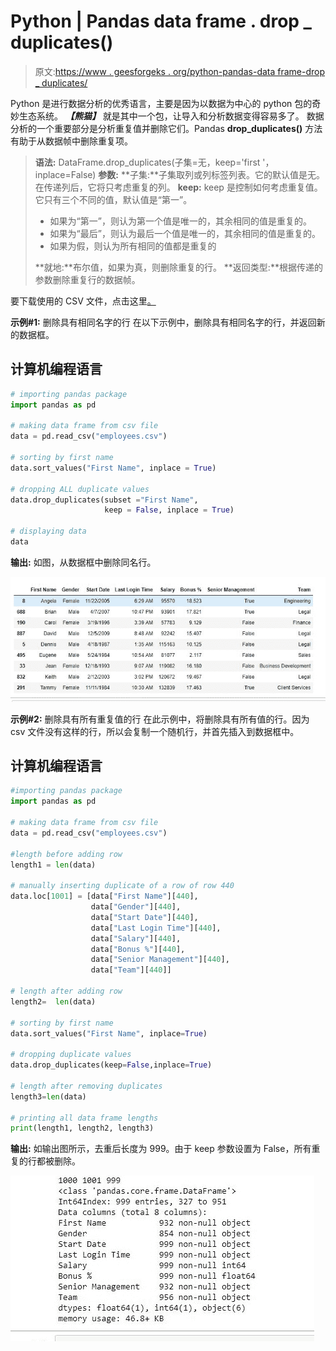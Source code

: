 # Python | Pandas data frame . drop _ duplicates()

> 原文:[https://www . geesforgeks . org/python-pandas-data frame-drop _ duplicates/](https://www.geeksforgeeks.org/python-pandas-dataframe-drop_duplicates/)

Python 是进行数据分析的优秀语言，主要是因为以数据为中心的 python 包的奇妙生态系统。 ***【熊猫】*** 就是其中一个包，让导入和分析数据变得容易多了。
数据分析的一个重要部分是分析重复值并删除它们。Pandas **drop_duplicates()** 方法有助于从数据帧中删除重复项。

> **语法:** DataFrame.drop_duplicates(子集=无，keep='first '，inplace=False)
> **参数:**
> **子集:**子集取列或列标签列表。它的默认值是无。在传递列后，它将只考虑重复的列。
> **keep:** keep 是控制如何考虑重复值。它只有三个不同的值，默认值是“第一”。
> 
> *   如果为“第一”，则认为第一个值是唯一的，其余相同的值是重复的。
> *   如果为“最后”，则认为最后一个值是唯一的，其余相同的值是重复的。
> *   如果为假，则认为所有相同的值都是重复的
> 
> **就地:**布尔值，如果为真，则删除重复的行。
> **返回类型:**根据传递的参数删除重复行的数据帧。

要下载使用的 CSV 文件，点击这里[。](https://media.geeksforgeeks.org/wp-content/uploads/employees.csv)

**示例#1:** 删除具有相同名字的行
在以下示例中，删除具有相同名字的行，并返回新的数据框。

## 计算机编程语言

```py
# importing pandas package
import pandas as pd

# making data frame from csv file
data = pd.read_csv("employees.csv")

# sorting by first name
data.sort_values("First Name", inplace = True)

# dropping ALL duplicate values
data.drop_duplicates(subset ="First Name",
                     keep = False, inplace = True)

# displaying data
data
```

**输出:**
如图，从数据框中删除同名行。

![](img/873f1b0a92fb6df87a6d718019972a9a.png)

**示例#2:** 删除具有所有重复值的行
在此示例中，将删除具有所有值的行。因为 csv 文件没有这样的行，所以会复制一个随机行，并首先插入到数据框中。

## 计算机编程语言

```py
#importing pandas package
import pandas as pd

# making data frame from csv file
data = pd.read_csv("employees.csv")

#length before adding row
length1 = len(data)

# manually inserting duplicate of a row of row 440
data.loc[1001] = [data["First Name"][440],
                  data["Gender"][440],
                  data["Start Date"][440],
                  data["Last Login Time"][440],
                  data["Salary"][440],
                  data["Bonus %"][440],
                  data["Senior Management"][440],
                  data["Team"][440]]

# length after adding row
length2=  len(data)

# sorting by first name
data.sort_values("First Name", inplace=True)

# dropping duplicate values
data.drop_duplicates(keep=False,inplace=True)

# length after removing duplicates
length3=len(data)

# printing all data frame lengths
print(length1, length2, length3)
```

**输出:**
如输出图所示，去重后长度为 999。由于 keep 参数设置为 False，所有重复的行都被删除。

![](img/cc38a3080d2f3c84f072471e354dec8b.png)